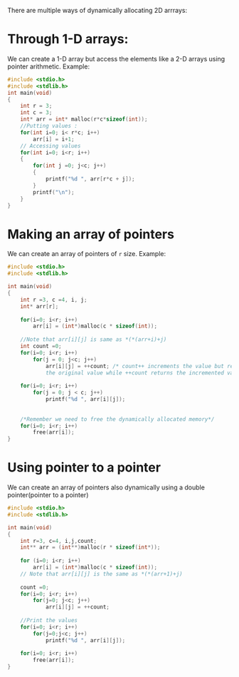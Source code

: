 
There are multiple ways of dynamically allocating 2D arrrays:
# Through 1-D arrays:
We can create a 1-D array but access the elements like a 2-D arrays using pointer arithmetic.
Example:
```C
#include <stdio.h>
#include <stdlib.h>
int main(void)
{
	int r = 3;
	int c = 3;
	int* arr = int* malloc(r*c*sizeof(int));
	//Putting values :
	for(int i=0; i< r*c; i++)
		arr[i] = i+1;
	// Accessing values
	for(int i=0; i<r; i++)
	{
		for(int j =0; j<c; j++)
		{
			printf("%d ", arr[r*c + j]);
		}
		printf("\n");
	}
}
```

# Making an array of pointers

We can create an array of pointers of `r` size.
Example:
```C
#include <stdio.h>
#include <stdlib.h>

int main(void)
{
	int r =3, c =4, i, j;
	int* arr[r];
	
	for(i=0; i<r; i++)
		arr[i] = (int*)malloc(c * sizeof(int));
	
	//Note that arr[i][j] is same as *(*(arr+i)+j)
	int count =0;
	for(i=0; i<r; i++)
		for(j = 0; j<c; j++)
			arr[i][j] = ++count; /* count++ increments the value but returns
			the original value while ++count returns the incremented value*/ 
	
	for(i=0; i<r; i++)
		for(j = 0; j < c; j++)
			printf("%d ", arr[i][j]);
	
	
	/*Remember we need to free the dynamically allocated memory*/
	for(i=0; i<r; i++)
		free(arr[i]);
}
```

# Using pointer to a pointer
We can create an array of pointers also dynamically using a double pointer(pointer to a pointer)

```C
#include <stdio.h>
#include <stdlib.h>

int main(void)
{
	int r=3, c=4, i,j,count;
	int** arr = (int**)malloc(r * sizeof(int*));
	
	for (i=0; i<r; i++)
		arr[i] = (int*)malloc(c * sizeof(int));
	// Note that arr[i][j] is the same as *(*(arr+1)+j)
	
	count =0;
	for(i=0; i<r; i++)
		for(j=0; j<c; j++)
			arr[i][j] = ++count;
	
	//Print the values
	for(i=0; i<r; i++)
		for(j=0;j<c; j++)
			printf("%d ", arr[i][j]);
	
	for(i=0; i<r; i++)
		free(arr[i]);
}
```